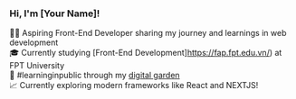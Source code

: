 ### Hi, I'm [Your Name]!

🧑‍💻 Aspiring Front-End Developer sharing my journey and learnings in web development<br/>
🎓 Currently studying [Front-End Development]https://fap.fpt.edu.vn/) at FPT University<br/>
🌱 #learninginpublic through my [digital garden](https://www.youtube.com/@javascriptmastery)<br/>
📈 Currently exploring modern frameworks like React and NEXTJS!<br/>


